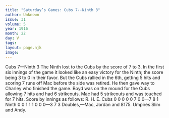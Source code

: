 ```yaml
---
title: "Saturday’s Games: Cubs 7--Ninth 3"
author: Unknown
issue: 31
volume: 5
year: 1916
month: 22
day: V
tags:
layout: page.njk
image:
---
```

Cubs 7—Ninth 3      The Ninth lost to the Cubs by the score of 7 to 3.    In the first six innings of the game it looked like an easy victory for the Ninth; the score being 3 to 0 in their favor.    But the Cubs rallied in the 6th, getting 5 hits and scoring 7 runs off Mac before the side was retired. He then gave way to Charley who finished the game.    Boyd was on the mound for the Cubs allowing 7 hits and had 6 strikeouts. Mac had 5 strikeouts and was touched for 7 hits.    Score by innings as follows:   R. H. E. Cubs 0 0 0 0 0 7 0 0—7 8 1 Ninth 0 0 1 1 1 0 0 0—3 7 3   Doubles,—Mac, Jordan and 8175.   Umpires Slim and Andy.


